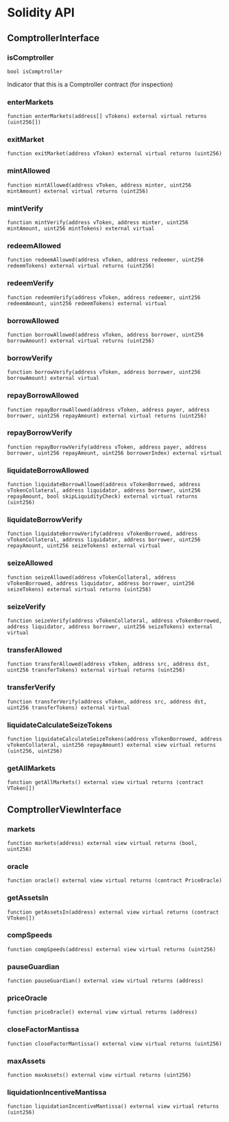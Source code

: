 # Solidity API

## ComptrollerInterface

### isComptroller

```solidity
bool isComptroller
```

Indicator that this is a Comptroller contract (for inspection)

### enterMarkets

```solidity
function enterMarkets(address[] vTokens) external virtual returns (uint256[])
```

### exitMarket

```solidity
function exitMarket(address vToken) external virtual returns (uint256)
```

### mintAllowed

```solidity
function mintAllowed(address vToken, address minter, uint256 mintAmount) external virtual returns (uint256)
```

### mintVerify

```solidity
function mintVerify(address vToken, address minter, uint256 mintAmount, uint256 mintTokens) external virtual
```

### redeemAllowed

```solidity
function redeemAllowed(address vToken, address redeemer, uint256 redeemTokens) external virtual returns (uint256)
```

### redeemVerify

```solidity
function redeemVerify(address vToken, address redeemer, uint256 redeemAmount, uint256 redeemTokens) external virtual
```

### borrowAllowed

```solidity
function borrowAllowed(address vToken, address borrower, uint256 borrowAmount) external virtual returns (uint256)
```

### borrowVerify

```solidity
function borrowVerify(address vToken, address borrower, uint256 borrowAmount) external virtual
```

### repayBorrowAllowed

```solidity
function repayBorrowAllowed(address vToken, address payer, address borrower, uint256 repayAmount) external virtual returns (uint256)
```

### repayBorrowVerify

```solidity
function repayBorrowVerify(address vToken, address payer, address borrower, uint256 repayAmount, uint256 borrowerIndex) external virtual
```

### liquidateBorrowAllowed

```solidity
function liquidateBorrowAllowed(address vTokenBorrowed, address vTokenCollateral, address liquidator, address borrower, uint256 repayAmount, bool skipLiquidityCheck) external virtual returns (uint256)
```

### liquidateBorrowVerify

```solidity
function liquidateBorrowVerify(address vTokenBorrowed, address vTokenCollateral, address liquidator, address borrower, uint256 repayAmount, uint256 seizeTokens) external virtual
```

### seizeAllowed

```solidity
function seizeAllowed(address vTokenCollateral, address vTokenBorrowed, address liquidator, address borrower, uint256 seizeTokens) external virtual returns (uint256)
```

### seizeVerify

```solidity
function seizeVerify(address vTokenCollateral, address vTokenBorrowed, address liquidator, address borrower, uint256 seizeTokens) external virtual
```

### transferAllowed

```solidity
function transferAllowed(address vToken, address src, address dst, uint256 transferTokens) external virtual returns (uint256)
```

### transferVerify

```solidity
function transferVerify(address vToken, address src, address dst, uint256 transferTokens) external virtual
```

### liquidateCalculateSeizeTokens

```solidity
function liquidateCalculateSeizeTokens(address vTokenBorrowed, address vTokenCollateral, uint256 repayAmount) external view virtual returns (uint256, uint256)
```

### getAllMarkets

```solidity
function getAllMarkets() external view virtual returns (contract VToken[])
```

## ComptrollerViewInterface

### markets

```solidity
function markets(address) external view virtual returns (bool, uint256)
```

### oracle

```solidity
function oracle() external view virtual returns (contract PriceOracle)
```

### getAssetsIn

```solidity
function getAssetsIn(address) external view virtual returns (contract VToken[])
```

### compSpeeds

```solidity
function compSpeeds(address) external view virtual returns (uint256)
```

### pauseGuardian

```solidity
function pauseGuardian() external view virtual returns (address)
```

### priceOracle

```solidity
function priceOracle() external view virtual returns (address)
```

### closeFactorMantissa

```solidity
function closeFactorMantissa() external view virtual returns (uint256)
```

### maxAssets

```solidity
function maxAssets() external view virtual returns (uint256)
```

### liquidationIncentiveMantissa

```solidity
function liquidationIncentiveMantissa() external view virtual returns (uint256)
```

